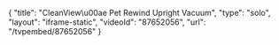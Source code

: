 {
    "title": "CleanView\u00ae Pet Rewind Upright Vacuum",
    "type": "solo",
    "layout": "iframe-static",
    "videoId": "87652056",
    "url": "\/tvpembed\/87652056"
}
